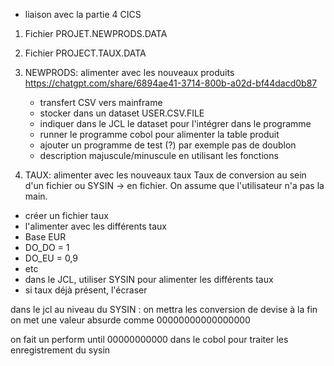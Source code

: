- liaison avec la partie 4 CICS

1. Fichier PROJET.NEWPRODS.DATA
2. Fichier PROJECT.TAUX.DATA

1. NEWPRODS: alimenter avec les nouveaux produits
    https://chatgpt.com/share/6894ae41-3714-800b-a02d-bf44dacd0b87
    - transfert CSV vers mainframe 
    - stocker dans un dataset USER.CSV.FILE
    - indiquer dans le JCL le dataset pour l'intégrer dans le programme
    - runner le programme cobol pour alimenter la table produit
    - ajouter un programme de test (?) par exemple pas de doublon
    - description majuscule/minuscule en utilisant les fonctions


2. TAUX: alimenter avec les nouveaux taux
Taux de conversion au sein d'un fichier ou SYSIN -> en fichier. On assume que l'utilisateur n'a pas la main.
- créer un fichier taux
- l'alimenter avec les différents taux
- Base EUR
- DO_DO = 1
- DO_EU = 0,9
- etc
- dans le JCL, utiliser SYSIN pour alimenter les différents taux
- si taux déjà présent, l'écraser



dans le jcl au niveau du SYSIN : on mettra les conversion de devise
à la fin on met une valeur absurde comme 00000000000000000

on fait un perform until 00000000000 dans le cobol pour traiter les enregistrement du sysin
